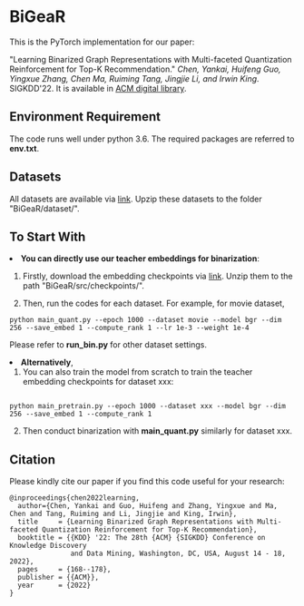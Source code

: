 # BiGeaR
 
This is the PyTorch implementation for our paper:

"Learning Binarized Graph Representations with Multi-faceted Quantization Reinforcement for Top-K Recommendation." *Chen, Yankai, Huifeng Guo, Yingxue Zhang, Chen Ma, Ruiming Tang, Jingjie Li, and Irwin King.* SIGKDD'22.
It is available in [ACM digital library](https://dl.acm.org/doi/abs/10.1145/3534678.3539452).



## Environment Requirement

The code runs well under python 3.6. The required packages are referred to <b>env.txt</b>.


## Datasets

All datasets are available via [link](https://drive.google.com/file/d/11RrEMaQ5zlChzUj7VteI4Kolclz7Hr-r/view?usp=sharing). Upzip these datasets to the folder "BiGeaR/dataset/". 

## To Start With

<li> <b>You can directly use our teacher embeddings for binarization</b>:
	
1. Firstly, download the embedding checkpoints via [link](https://drive.google.com/file/d/1nGMvAegcfcvErV90mgAUOteWhhzptGPS/view?usp=sharing). Unzip them to the path "BiGeaR/src/checkpoints/".
	
2. Then, run the codes for each dataset. For example, for movie dataset,

```
python main_quant.py --epoch 1000 --dataset movie --model bgr --dim 256 --save_embed 1 --compute_rank 1 --lr 1e-3 --weight 1e-4

```
Please refer to <b>run_bin.py</b> for other dataset settings. </li>

<li> <b>Alternatively</b>, 

1. You can also train the model from scratch to train the teacher embedding checkpoints for dataset xxx:  

```

python main_pretrain.py --epoch 1000 --dataset xxx --model bgr --dim 256 --save_embed 1 --compute_rank 1

```

2. Then conduct binarization with <b>main_quant.py</b> similarly for dataset xxx.</li>


## Citation
Please kindly cite our paper if you find this code useful for your research:

```
@inproceedings{chen2022learning,
  author={Chen, Yankai and Guo, Huifeng and Zhang, Yingxue and Ma, Chen and Tang, Ruiming and Li, Jingjie and King, Irwin},
  title     = {Learning Binarized Graph Representations with Multi-faceted Quantization Reinforcement for Top-K Recommendation},
  booktitle = {{KDD} '22: The 28th {ACM} {SIGKDD} Conference on Knowledge Discovery
               and Data Mining, Washington, DC, USA, August 14 - 18, 2022},
  pages     = {168--178},
  publisher = {{ACM}},
  year      = {2022}
}

```
